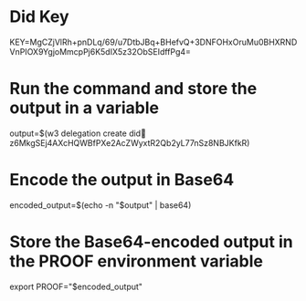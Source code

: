 
# Did Key
KEY=MgCZjVlRh+pnDLq/69/u7DtbJBq+BHefvQ+3DNFOHxOruMu0BHXRNDVnPIOX9YgjoMmcpPj6K5dIX5z32ObSEIdffPg4=

# Run the command and store the output in a variable
output=$(w3 delegation create did:key:z6MkgSEj4AXcHQWBfPXe2AcZWyxtR2Qb2yL77nSz8NBJKfkR)

# Encode the output in Base64
encoded_output=$(echo -n "$output" | base64)

# Store the Base64-encoded output in the PROOF environment variable
export PROOF="$encoded_output"